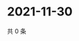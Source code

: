 # 2021-11-30

共 0 条

<!-- BEGIN WEIBO -->
<!-- 最后更新时间 Tue Nov 30 2021 14:14:32 GMT+0800 (China Standard Time) -->

<!-- END WEIBO -->
